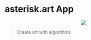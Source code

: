 # asterisk.art App

<p align="center">
	<a href="https://circleci.com/gh/asterisk-art/app/tree/main" rel="nofollow">
		<img src="https://circleci.com/gh/asterisk-art/app/tree/main.svg?style=svg">
	</a>
</p>

> Create art with algorithms
